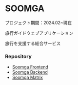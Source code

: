 # SOOMGA
プロジェクト期間：2024.02~現在

旅行ガイドウェブアプリケーション

旅行を支援する総合サービス

### Repository
- [Soomga Frontend](https://github.com/THE-FIRST-DANCE/soomga-frontend)
- [Soomga Backend](https://github.com/THE-FIRST-DANCE/soomga-backend)
- [Soomga Matrix](https://github.com/THE-FIRST-DANCE/soomga-matrix)

